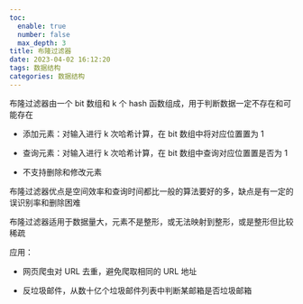 ```yaml
---
toc:
  enable: true
  number: false
  max_depth: 3
title: 布隆过滤器
date: 2023-04-02 16:12:20
tags: 数据结构
categories: 数据结构
---
```


布隆过滤器由一个 bit 数组和 k 个 hash 函数组成，用于判断数据一定不存在和可能存在

- 添加元素：对输入进行 k 次哈希计算，在 bit 数组中将对应位置置为 1

- 查询元素：对输入进行 k 次哈希计算，在 bit 数组中查询对应位置置是否为 1

- 不支持删除和修改元素

布隆过滤器优点是空间效率和查询时间都比一般的算法要好的多，缺点是有一定的误识别率和删除困难

布隆过滤器适用于数据量大，元素不是整形，或无法映射到整形，或是整形但比较稀疏

应用：

- 网页爬虫对 URL 去重，避免爬取相同的 URL 地址

- 反垃圾邮件，从数十亿个垃圾邮件列表中判断某邮箱是否垃圾邮箱